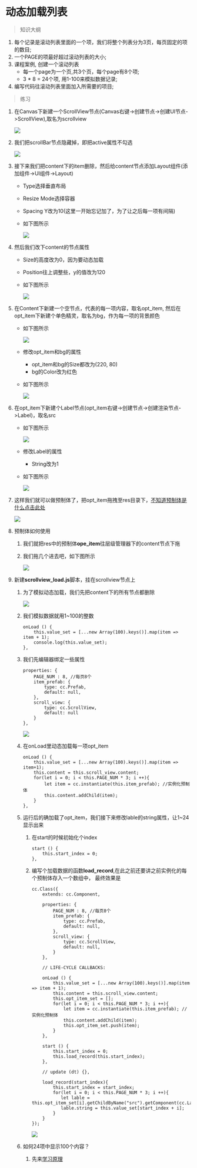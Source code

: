 # 动态加载列表

> 知识大纲
1. 每个记录是滚动列表里面的一个项，我们将整个列表分为3页，每页固定的项的数目;
2. 一个PAGE的项最好超过滚动列表的大小;
3. 课程案例, 创建一个滚动列表
    * 每一个page为一个页,共3个页，每个page有8个项;
    * 3 * 8 = 24个项, 用1-100来模拟数据记录;
4. 编写代码往滚动列表里面加入所需要的项目;

> 练习
1. 在Canvas下新建一个ScrollView节点(Canvas右键->创建节点->创建UI节点->ScrollView),取名为scrollview

    ![](./images/新建scrollview节点.png)
    
2. 我们把scrollBar节点隐藏掉，即把active属性不勾选
    
    ![](./images/隐藏scrollBar.jpg)   
    
3. 接下来我们把content下的item删除，然后给content节点添加Layout组件(添加组件->UI组件->Layout) 
    * Type选择垂直布局
    * Resize Mode选择容器
    * Spacing Y改为10(这里一开始忘记加了，为了让之后每一项有间隔)
    * 如下图所示
    
        ![](./images/添加Layout组件.jpg)
    
4. 然后我们改下content的节点属性
    * Size的高度改为0，因为要动态加载
    * Position往上调整些，y的值改为120
    * 如下图所示
    
        ![](./images/修改Content的节点属性.jpg)
     
5. 在Content下新建一个空节点，代表的每一项内容，取名opt_item, 
    然后在opt_item下新建个单色精灵，取名为bg，作为每一项的背景颜色   
    * 如下图所示
    
        ![](./images/新建opt_item和bg.jpg)
        
    * 修改opt_item和bg的属性
        * opt_item和bg的Size都改为(220, 80)
        * bg的Color改为红色
    * 如下图所示 
        
        ![](./images/修改opt_item和bg的属性.jpg)    

6. 在opt_item下新建个Label节点(opt_item右键->创建节点->创建渲染节点->Label)，取名src
    * 如下图所示  
        
        ![](./images/新建Label节点.jpg)     
        
    * 修改Label的属性
        * String改为1
    * 如下图所示
        
        ![](./images/Label的String改为1.jpg)
        
7. 这样我们就可以做预制体了，把opt_item拖拽至res目录下，[不知道预制体是什么点击此处](../day-013-预制体,Mask,Layout,ScrollView/01-预制体.md)        

    ![](./images/制作预制体.jpg)    
    
8. 预制体如何使用
    1. 我们就把res中的预制体**ope_item**往层级管理器下的content节点下拖
    2. 我们拖几个进去吧，如下图所示 
    
        ![](./images/拖拽预制体到content节点下.png)
        
9. 新建**scrollview_load.js**脚本，挂在scrollview节点上
    1. 为了模拟动态加载，我们先把content下的所有节点都删除
    
        ![](./images/删除content下所有节点.png)
           
    2. 我们模拟数据就用1~100的整数
        ```
        onLoad () {
            this.value_set = [...new Array(100).keys()].map(item => item + 1);
            console.log(this.value_set);
        },
        ```
    3. 我们先编辑器绑定一些属性
        ```
        properties: {
            PAGE_NUM : 8, //每页8个
            item_prefab: {
                type: cc.Prefab,
                default: null,
            },
            scroll_view: {
                type: cc.ScrollView,
                default: null
            }
        },
        ```
        
        ![](./images/编辑器绑定属性.jpg)
        
    4. 在onLoad里动态加载每一项opt_item
        ```
        onLoad () {
            this.value_set = [...new Array(100).keys()].map(item => item+1);
            this.content = this.scroll_view.content;
            for(let i = 0; i < this.PAGE_NUM * 3; i ++){
                let item = cc.instantiate(this.item_prefab); //实例化预制体
                this.content.addChild(item);
            }
        },
        ```   
    5. 运行后的确加载了opt_item，我们接下来修改lable的string属性，让1~24显示出来
        1. 在start的时候初始化个index
            ```
            start () {
                this.start_index = 0;
            },
            ```    
        2. 编写个加载数据的函数**load_record**,在此之前还要讲之前实例化的每个预制体存入一个数组中，
            最终效果是
            ```
            cc.Class({
                extends: cc.Component,
            
                properties: {
                    PAGE_NUM : 8, //每页8个
                    item_prefab: {
                        type: cc.Prefab,
                        default: null,
                    },
                    scroll_view: {
                        type: cc.ScrollView,
                        default: null,
                    }
                },
            
                // LIFE-CYCLE CALLBACKS:
            
                onLoad () {
                    this.value_set = [...new Array(100).keys()].map(item => item + 1);
                    this.content = this.scroll_view.content;
                    this.opt_item_set = [];
                    for(let i = 0; i < this.PAGE_NUM * 3; i ++){
                        let item = cc.instantiate(this.item_prefab); //实例化预制体
                        this.content.addChild(item);
                        this.opt_item_set.push(item);
                    }
                },
            
                start () {
                    this.start_index = 0;
                    this.load_record(this.start_index);
                },
            
                // update (dt) {},
            
                load_record(start_index){
                    this.start_index = start_index;
                    for(let i = 0; i < this.PAGE_NUM * 3; i ++){
                       let lable = this.opt_item_set[i].getChildByName("src").getComponent(cc.Label);
                       lable.string = this.value_set[start_index + i];
                    }
                }
            });

            ```
            
            ![](./images/动态加载好24项.jpg)
        
    6. 如何24项中显示100个内容？
        1. 先来[学习原理](./03-往下加载示意图.md)
  
    
                     
 